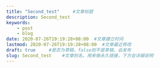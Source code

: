 ```yaml
---
title: "Second_test"     #文章标题
description: Second_test
keywords:
    - post
    - blog
date: 2020-07-26T19:19:28+08:00  #文章建立时间
lastmod: 2020-07-26T19:19:28+08:00  #文章最近修改
draft: true     #是否为草稿，false则不是草稿、会发布
slug: Second_test    #文章别名，用来做永久链接，下方会详细说明
---
```


